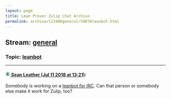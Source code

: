 ```yaml
---
layout: page
title: Lean Prover Zulip Chat Archive 
permalink: archive/113488general/59078leanbot.html
---
```


## Stream: [general](index.html)
### Topic: [leanbot](59078leanbot.html)

---

#### [![Click to go to Zulip](../../assets/img/zulip2.png) Sean Leather (Jul 11 2018 at 13:21)](https://leanprover.zulipchat.com/#narrow/stream/113488-general/topic/leanbot/near/129464616):
Somebody is working on a [leanbot for IRC](https://github.com/forked-from-1kasper/leanbot). Can that person or somebody else make it work for Zulip, too?

